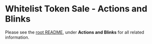 # Whitelist Token Sale - Actions and Blinks

Please see the [root README](../README.md#Actions-and-Blinks), under **Actions and Blinks** for all related information.